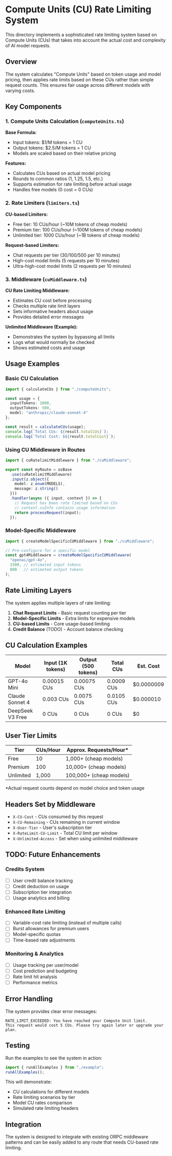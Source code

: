 # Compute Units (CU) Rate Limiting System

This directory implements a sophisticated rate limiting system based on Compute Units (CUs) that takes into account the actual cost and complexity of AI model requests.

## Overview

The system calculates "Compute Units" based on token usage and model pricing, then applies rate limits based on these CUs rather than simple request counts. This ensures fair usage across different models with varying costs.

## Key Components

### 1. Compute Units Calculation (`computeUnits.ts`)

**Base Formula:**
- Input tokens: $1/M tokens = 1 CU
- Output tokens: $2.5/M tokens = 1 CU
- Models are scaled based on their relative pricing

**Features:**
- Calculates CUs based on actual model pricing
- Rounds to common ratios (1, 1.25, 1.5, etc.)
- Supports estimation for rate limiting before actual usage
- Handles free models (0 cost = 0 CUs)

### 2. Rate Limiters (`limiters.ts`)

**CU-based Limiters:**
- Free tier: 10 CUs/hour (~10M tokens of cheap models)
- Premium tier: 100 CUs/hour (~100M tokens of cheap models)  
- Unlimited tier: 1000 CUs/hour (~1B tokens of cheap models)

**Request-based Limiters:**
- Chat requests per tier (30/100/500 per 10 minutes)
- High-cost model limits (5 requests per 10 minutes)
- Ultra-high-cost model limits (2 requests per 10 minutes)

### 3. Middleware (`cuMiddleware.ts`)

**CU Rate Limiting Middleware:**
- Estimates CU cost before processing
- Checks multiple rate limit layers
- Sets informative headers about usage
- Provides detailed error messages

**Unlimited Middleware (Example):**
- Demonstrates the system by bypassing all limits
- Logs what would normally be checked
- Shows estimated costs and usage

## Usage Examples

### Basic CU Calculation

```typescript
import { calculateCUs } from "./computeUnits";

const usage = {
  inputTokens: 1000,
  outputTokens: 500,
  model: "anthropic/claude-sonnet-4"
};

const result = calculateCUs(usage);
console.log(`Total CUs: ${result.totalCUs}`);
console.log(`Total Cost: $${result.totalCost}`);
```

### Using CU Middleware in Routes

```typescript
import { cuRatelimitMiddleware } from "./cuMiddleware";

export const myRoute = osBase
  .use(cuRatelimitMiddleware)
  .input(z.object({
    model: z.enum(MODELS),
    message: z.string()
  }))
  .handler(async ({ input, context }) => {
    // Request has been rate limited based on CUs
    // context.cuInfo contains usage information
    return processRequest(input);
  });
```

### Model-Specific Middleware

```typescript
import { createModelSpecificCUMiddleware } from "./cuMiddleware";

// Pre-configure for a specific model
const gpt4Middleware = createModelSpecificCUMiddleware(
  "openai/gpt-4o",
  1500, // estimated input tokens
  800   // estimated output tokens
);
```

## Rate Limiting Layers

The system applies multiple layers of rate limiting:

1. **Chat Request Limits** - Basic request counting per tier
2. **Model-Specific Limits** - Extra limits for expensive models
3. **CU-based Limits** - Core usage-based limiting
4. **Credit Balance** (TODO) - Account balance checking

## CU Calculation Examples

| Model | Input (1K tokens) | Output (500 tokens) | Total CUs | Est. Cost |
|-------|-------------------|---------------------|-----------|-----------|
| GPT-4o Mini | 0.00015 CUs | 0.00075 CUs | 0.0009 CUs | $0.0000009 |
| Claude Sonnet 4 | 0.003 CUs | 0.0075 CUs | 0.0105 CUs | $0.000010 |
| DeepSeek V3 Free | 0 CUs | 0 CUs | 0 CUs | $0 |

## User Tier Limits

| Tier | CUs/Hour | Approx. Requests/Hour* |
|------|----------|------------------------|
| Free | 10 | 1,000+ (cheap models) |
| Premium | 100 | 10,000+ (cheap models) |
| Unlimited | 1,000 | 100,000+ (cheap models) |

*Actual request counts depend on model choice and token usage

## Headers Set by Middleware

- `X-CU-Cost` - CUs consumed by this request
- `X-CU-Remaining` - CUs remaining in current window
- `X-User-Tier` - User's subscription tier
- `X-RateLimit-CU-Limit` - Total CU limit per window
- `X-Unlimited-Access` - Set when using unlimited middleware

## TODO: Future Enhancements

### Credits System
- [ ] User credit balance tracking
- [ ] Credit deduction on usage
- [ ] Subscription tier integration
- [ ] Usage analytics and billing

### Enhanced Rate Limiting
- [ ] Variable-cost rate limiting (instead of multiple calls)
- [ ] Burst allowances for premium users
- [ ] Model-specific quotas
- [ ] Time-based rate adjustments

### Monitoring & Analytics
- [ ] Usage tracking per user/model
- [ ] Cost prediction and budgeting
- [ ] Rate limit hit analysis
- [ ] Performance metrics

## Error Handling

The system provides clear error messages:

```
RATE_LIMIT_EXCEEDED: You have reached your Compute Unit limit. 
This request would cost 5 CUs. Please try again later or upgrade your plan.
```

## Testing

Run the examples to see the system in action:

```typescript
import { runAllExamples } from "./example";
runAllExamples();
```

This will demonstrate:
- CU calculations for different models
- Rate limiting scenarios by tier
- Model CU rates comparison
- Simulated rate limiting headers

## Integration

The system is designed to integrate with existing ORPC middleware patterns and can be easily added to any route that needs CU-based rate limiting.